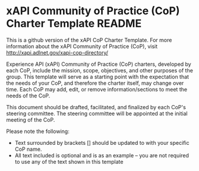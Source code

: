 xAPI Community of Practice (CoP) Charter Template README
================

This is a github version of the xAPI CoP Charter Template. For more information about the xAPI Community of Practice (CoP), visit http://xapi.adlnet.gov/xapi-cop-directory/

Experience API (xAPI) Community of Practice (CoP) charters, developed by each CoP, include the mission, scope, objectives, and other purposes of the group. This template will serve as a starting point with the expectation that the needs of your CoP, and therefore the charter itself, may change over time. Each CoP may add, edit, or remove information/sections to meet the needs of the CoP. 

This document should be drafted, facilitated, and finalized by each CoP's steering committee. The steering committee will be appointed at the initial meeting of the CoP.

Please note the following:

- Text surrounded by brackets [] should be updated to with your specific CoP name.
- All text included is optional and is as an example – you are not required to use any of the text shown in this template
